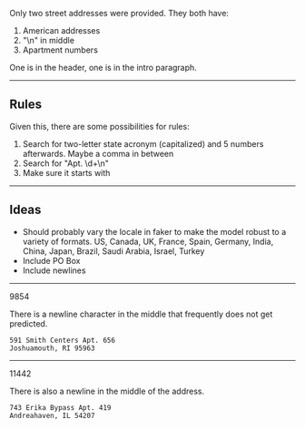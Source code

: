 Only two street addresses were provided. They both have:

1. American addresses
2. "\n" in middle
3. Apartment numbers


One is in the header, one is in the intro paragraph.

---

## Rules

Given this, there are some possibilities for rules:

1. Search for two-letter state acronym (capitalized) and 5 numbers afterwards. Maybe a comma in between
2. Search for "Apt. \d+\n"
3. Make sure it starts with

---

## Ideas

- Should probably vary the locale in faker to make the model robust to a variety of formats. US, Canada, UK, France, Spain, Germany, India, China, Japan, Brazil, Saudi Arabia, Israel, Turkey
- Include PO Box 
- Include newlines

---


9854

There is a newline character in the middle that frequently does not get predicted.

```
591 Smith Centers Apt. 656
Joshuamouth, RI 95963
```


---

11442

There is also a newline in the middle of the address.

```
743 Erika Bypass Apt. 419
Andreahaven, IL 54207
```